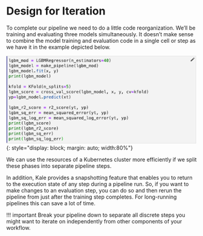 # Design for Iteration

To complete our pipeline we need to do a little code reorganization. We’ll be
training and evaluating three models simultaneously. It doesn’t make sense to
combine the model training and evaluation code in a single cell or step as we
have it in the example depicted below. 

![lgbm cell](images/lgbm-cell.png)
{: style="display: block; margin: auto; width:80%"}

We can use the resources of a Kubernetes cluster more efficiently if we split
these phases into separate pipeline steps.

In addition, Kale provides a snapshotting feature that enables you to return to
the execution state of any step during a pipeline run. So, if you want to make
changes to an evaluation step, you can do so and then rerun the pipeline from
just after the training step completes. For long-running pipelines this can
save a lot of time. 

!!! important
    Break your pipeline down to separate all discrete steps you might want to
    iterate on independently from other components of your workflow. 